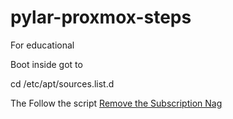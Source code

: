 # pylar-proxmox-steps
For educational

Boot inside got to

  cd /etc/apt/sources.list.d

The Follow the script [Remove the Subscription Nag](01.scripr.sh)

